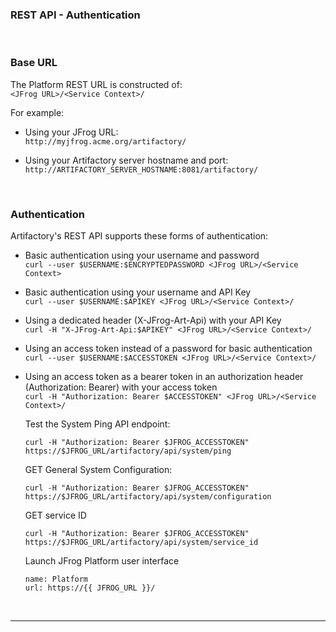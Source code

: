 ### REST API - Authentication

<br/>

### Base URL

The Platform REST URL is constructed of:  
`<JFrog URL>/<Service Context>/`

For example: 

- Using your JFrog URL:  
  `http://myjfrog.acme.org/artifactory/`

- Using your Artifactory server hostname and port:  
  `http://ARTIFACTORY_SERVER_HOSTNAME:8081/artifactory/`

<br/>

### Authentication

Artifactory's REST API supports these forms of authentication:

- Basic authentication using your username and password  
  `curl --user $USERNAME:$ENCRYPTEDPASSWORD <JFrog URL>/<Service Context>`

- Basic authentication using your username and API Key  
  `curl --user $USERNAME:$APIKEY <JFrog URL>/<Service Context>/`

- Using a dedicated header (X-JFrog-Art-Api) with your API Key  
  `curl -H "X-JFrog-Art-Api:$APIKEY" <JFrog URL>/<Service Context>/`

- Using an access token instead of a password for basic authentication  
  `curl --user $USERNAME:$ACCESSTOKEN <JFrog URL>/<Service Context>/`

- Using an access token as a bearer token in an authorization header (Authorization: Bearer) with your access token  
  `curl -H "Authorization: Bearer $ACCESSTOKEN" <JFrog URL>/<Service Context>/`  
    
  Test the System Ping API endpoint:  
  ```execute
  curl -H "Authorization: Bearer $JFROG_ACCESSTOKEN" https://$JFROG_URL/artifactory/api/system/ping
  ```

  GET General System Configuration:  
  ```execute-2
  curl -H "Authorization: Bearer $JFROG_ACCESSTOKEN" https://$JFROG_URL/artifactory/api/system/configuration
  ```

  GET service ID 
  ```execute
  curl -H "Authorization: Bearer $JFROG_ACCESSTOKEN" https://$JFROG_URL/artifactory/api/system/service_id
  ```

  Launch JFrog Platform user interface
  ```dashboard:open-url
  name: Platform
  url: https://{{ JFROG_URL }}/
  ```

<br/>

---